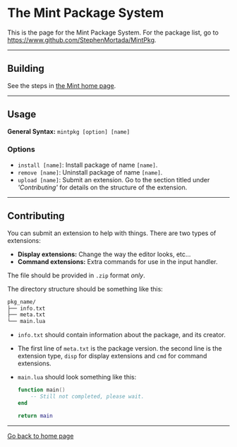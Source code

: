 # The Mint Package System

This is the page for the Mint Package System.
For the package list, go to <https://www.github.com/StephenMortada/MintPkg>.

___

## Building

See the steps in [the Mint home page](https://stephenmortada.github.io/Mint/).

___

## Usage

**General Syntax:** `mintpkg [option] [name]`

### Options

- `install [name]`: Install package of name `[name]`.
- `remove [name]`: Uninstall package of name `[name]`.
- `upload [name]`: Submit an extension. Go to the section titled under _'Contributing'_ for details on the structure of the extension.

___

## Contributing

You can submit an extension to help with things.
There are two types of extensions:

- **Display extensions:** Change the way the editor looks, etc...
- **Command extensions:** Extra commands for use in the input handler.

The file should be provided in `.zip` format _only_.

The directory structure should be something like this:

```txt
pkg_name/
├── info.txt
├── meta.txt
└── main.lua
```

- `info.txt` should contain information about the package, and its creator.
- The first line of `meta.txt` is the package version. the second line is the extension type, `disp` for display extensions and `cmd` for command extensions.
- `main.lua` should look something like this:

  ```lua
  function main()
      -- Still not completed, please wait.
  end
  
  return main
  ```

___

[Go back to home page](https://stephenmortada.github.io/Mint/)

